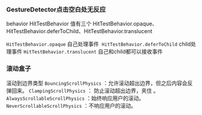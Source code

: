 ### GestureDetector点击空白处无反应
behavior  HitTestBehavior 值有三个 HitTestBehavior.opaque、 HitTestBehavior.deferToChild、HitTestBehavior.translucent

`HitTestBehavior.opaque` 自己处理事件 
`HitTestBehavior.deferToChild` child处理事件
`HitTestBehavior.translucent` 自己和child都可以接收事件

### 滚动盒子
滚动到边界类型
`BouncingScrollPhysics` ：允许滚动超出边界，但之后内容会反弹回来。
`ClampingScrollPhysics` ： 防止滚动超出边界，夹住 。
`AlwaysScrollableScrollPhysics` ：始终响应用户的滚动。
`NeverScrollableScrollPhysics` ：不响应用户的滚动。

